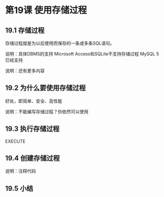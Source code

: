 # 第19课 使用存储过程

## 19.1 存储过程

存储过程就是为以后使用而保存的一条或多条SQL语句。

说明：具体DBMS的支持	Microsoft Access和SQLite不支持存储过程	MySQL 5已经支持

说明：还有更多内容

## 19.2 为什么要使用存储过程

好处，即简单、安全、高性能

说明：不能编写存储过程？你依然可以使用

## 19.3 执行存储过程

EXECUTE

## 19.4 创建存储过程

说明：注释代码

## 19.5 小结
